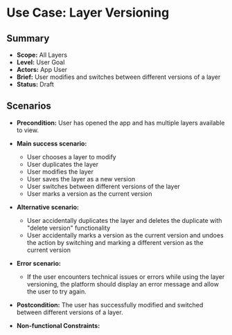 # Use Case: Layer Versioning

## Summary

-   **Scope:** All Layers
-   **Level:** User Goal
-   **Actors:** App User
-   **Brief:** User modifies and switches between different versions of a layer
-   **Status:** Draft

## Scenarios

-   **Precondition:**
    User has opened the app and has multiple layers available to view.
-   **Main success scenario:**

    -   User chooses a layer to modify
    -   User duplicates the layer
    -   User modifies the layer
    -   User saves the layer as a new version
    -   User switches between different versions of the layer
    -   User marks a version as the current version

-   **Alternative scenario:**
    -   User accidentally duplicates the layer and deletes the duplicate with "delete version" functionality
    -   User accidentally marks a version as the current version and undoes the action by switching and marking a different version as the current version
-   **Error scenario:**
    -   If the user encounters technical issues or errors while using the layer versioning, the platform should display an error message and allow the user to try again.
-   **Postcondition:**
    The user has successfully modified and switched between different versions of a layer.
-   **Non-functional Constraints:**
